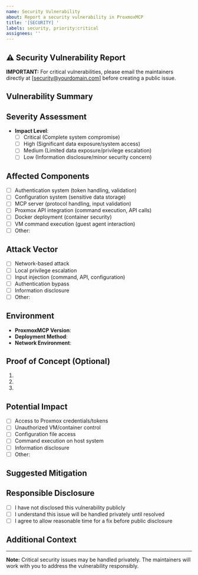 ```yaml
---
name: Security Vulnerability
about: Report a security vulnerability in ProxmoxMCP
title: '[SECURITY] '
labels: security, priority:critical
assignees: ''
---
```


## ⚠️ Security Vulnerability Report

**IMPORTANT:** For critical vulnerabilities, please email the maintainers directly at [security@yourdomain.com] before creating a public issue.

## Vulnerability Summary
<!-- Brief, non-detailed description of the security issue -->

## Severity Assessment
- **Impact Level**: 
  - [ ] Critical (Complete system compromise)
  - [ ] High (Significant data exposure/system access)
  - [ ] Medium (Limited data exposure/privilege escalation)
  - [ ] Low (Information disclosure/minor security concern)

## Affected Components
<!-- Select all that apply -->
- [ ] Authentication system (token handling, validation)
- [ ] Configuration system (sensitive data storage)
- [ ] MCP server (protocol handling, input validation)
- [ ] Proxmox API integration (command execution, API calls)
- [ ] Docker deployment (container security)
- [ ] VM command execution (guest agent interaction)
- [ ] Other: 

## Attack Vector
- [ ] Network-based attack
- [ ] Local privilege escalation
- [ ] Input injection (command, API, configuration)
- [ ] Authentication bypass
- [ ] Information disclosure
- [ ] Other: 

## Environment
- **ProxmoxMCP Version**: <!-- e.g., 1.0.0 -->
- **Deployment Method**: <!-- e.g., Docker, pip install -->
- **Network Environment**: <!-- e.g., Local network, Internet-facing -->

## Proof of Concept (Optional)
<!-- High-level steps only - avoid detailed exploitation instructions -->
1. 
2. 
3. 

## Potential Impact
<!-- What could an attacker achieve? -->
- [ ] Access to Proxmox credentials/tokens
- [ ] Unauthorized VM/container control
- [ ] Configuration file access
- [ ] Command execution on host system
- [ ] Information disclosure
- [ ] Other: 

## Suggested Mitigation
<!-- If you have ideas for fixing the issue -->

## Responsible Disclosure
- [ ] I have not disclosed this vulnerability publicly
- [ ] I understand this issue will be handled privately until resolved
- [ ] I agree to allow reasonable time for a fix before public disclosure

## Additional Context
<!-- Any other relevant security context -->

---
**Note:** Critical security issues may be handled privately. The maintainers will work with you to address the vulnerability responsibly.